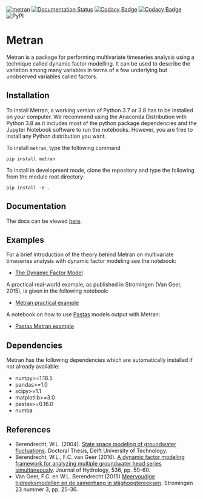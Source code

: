 [![metran](https://github.com/pastas/metran/actions/workflows/ci.yml/badge.svg)](https://github.com/pastas/metran/actions/workflows/ci.yml)
[![Documentation Status](https://readthedocs.org/projects/metran/badge/?version=latest)](https://metran.readthedocs.io/en/latest/?badge=latest)
[![Codacy Badge](https://app.codacy.com/project/badge/Grade/43056ec3f22341fa992fff4e7b2eeb73)](https://www.codacy.com/gh/pastas/metran/dashboard?utm_source=github.com&utm_medium=referral&utm_content=pastas/metran&utm_campaign=Badge_Grade)
[![Codacy Badge](https://app.codacy.com/project/badge/Coverage/43056ec3f22341fa992fff4e7b2eeb73)](https://www.codacy.com/gh/pastas/metran/dashboard?utm_source=github.com&utm_medium=referral&utm_content=pastas/metran&utm_campaign=Badge_Coverage)
![PyPI](https://img.shields.io/pypi/v/metran)

# Metran

Metran is a package for performing multivariate timeseries analysis using a 
technique called dynamic factor modelling. It can be used to describe the 
variation among many variables in terms of a few underlying but unobserved 
variables called factors.

## Installation

To install Metran, a working version of Python 3.7 or 3.8 has to be installed on your computer. 
We recommend using the Anaconda Distribution with Python 3.8 as it includes most 
of the python package dependencies and the Jupyter Notebook software to run the 
notebooks. However, you are free to install any Python distribution you want.

To install `metran`, type the following command

`pip install metran`

To install in development mode, clone the repository and type the following from the module root directory:

`pip install -e .`

## Documentation

The docs can be viewed [here](https://metran.readthedocs.io/).

## Examples

For a brief introduction of the theory behind Metran on multivariate timeseries analysis with
dynamic factor modeling see the notebook:

-   [The Dynamic Factor Model](https://github.com/pastas/metran/blob/main/examples/dynamic_factor_model.ipynb)

A practical real-world example, as published in Stromingen (Van Geer, 2015), is given in the following notebook:

-   [Metran practical example](https://github.com/pastas/metran/blob/main/examples/metran_practical_example.ipynb)

A notebook on how to use [Pastas](https://github.com/pastas/pastas) models output with Metran:

-   [Pastas Metran example](https://github.com/pastas/metran/blob/main/examples/pastas_metran_example.ipynb)

## Dependencies

Metran has the following dependencies which are automatically installed if
not already available:

-   numpy>=1.16.5
-   pandas>=1.0
-   scipy>=1.1
-   matplotlib>=3.0
-   pastas>=0.16.0
-   numba

## References

-   Berendrecht, W.L. (2004). [State space modeling of groundwater fluctuations](https://repository.tudelft.nl/islandora/object/uuid:f12775fc-a804-4d4a-8872-664e5a61cbf5/datastream/OBJ). Doctoral Thesis, Delft University of Technology.
-   Berendrecht, W.L., F.C. van Geer (2016). [A dynamic factor modeling framework for analyzing multiple groundwater head series simultaneously](http://dx.doi.org/10.1016/j.jhydrol.2016.02.028). Journal of Hydrology, 536, pp. 50-60.
-   Van Geer, F.C. en W.L. Berendrecht (2015) [Meervoudige tijdreeksmodellen en de samenhang in stijghoogtereeksen](https://edepot.wur.nl/378871). Stromingen 23 nummer 3, pp. 25-36. 
